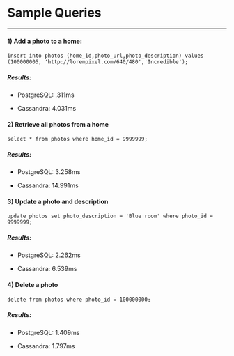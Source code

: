 # Sample Queries
---

#### 1) Add a photo to a home:
`insert into photos (home_id,photo_url,photo_description) values (100000005, 'http://lorempixel.com/640/480','Incredible');`

##### Results:

* PostgreSQL: .311ms

* Cassandra: 4.031ms

#### 2) Retrieve all photos from a home
`select * from photos where home_id = 9999999;`

##### Results:

* PostgreSQL: 3.258ms

* Cassandra: 14.991ms

#### 3) Update a photo and description
`update photos set photo_description = 'Blue room' where photo_id = 9999999;`

##### Results:

* PostgreSQL: 2.262ms

* Cassandra: 6.539ms

#### 4) Delete a photo
`delete from photos where photo_id = 100000000;`

##### Results:

* PostgreSQL: 1.409ms

* Cassandra: 1.797ms